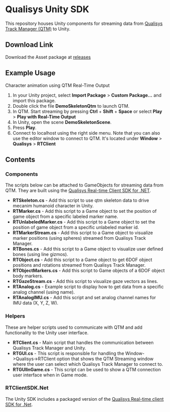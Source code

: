 # Qualisys Unity SDK

This repository houses Unity components for streaming data from [Qualisys Track Manager (QTM)](http://www.qualisys.com/products/software/qtm) to Unity.

## Download Link
Download the Asset package at [releases](https://github.com/qualisys/Qualisys-Unity-SDK/releases)

## Example Usage
Character animation using QTM Real-Time Output
1. In your Unity project, select **Import Package** > **Custom Package...** and import this package.
2. Double click the file **DemoSkeletonQtm** to launch QTM.
3. In QTM. Start streaming by pressing **Ctrl** + **Shift** + **Space** or select **Play** > **Play with Real-Time Output**
4. In Unity, open the scene **DemoSkeletonScene**.
5. Press **Play**.
6. Connect to localhost using the right side menu.
Note that you can also use the editor window to connect to QTM. It's located under **Window** > **Qualisys** > **RTClient**

## Contents

### Components

The scripts below can be attached to GameObjects for streaming data from QTM. They are built using the [Qualisys Real-time Client SDK for .NET](https://github.com/qualisys/RTClientSDK.Net).

* **RTSkeleton.cs** - Add this script to use qtm skeleton data to drive mecanim humanoid character in Unity.
* **RTMarker.cs** - Add this script to a Game object to set the position of game object from a specific labeled marker name.
* **RTUnlabeledMarker.cs** - Add this script to a Game object to set the position of game object from a specific unlabeled marker id.
* **RTMarkerStream.cs** - Add this script to a Game object to visualize marker positions (using spheres) streamed from Qualisys Track Manager.
* **RTBones.cs** - Add this script to a Game object to visualize user defined bones (using line gizmos).
* **RTObject.cs** - Add this script to a Game object to get 6DOF object positions and rotations streamed from Qualisys Track Manager.
* **RTObjectMarkers.cs** - Add this script to Game objects of a 6DOF object body markers.
* **RTGazeStream.cs** - Add this script to visualize gaze vectors as lines.
* **RTAnalog.cs** - Example script to display how to get data from a specific analog channel (using name).
* **RTAnalogIMU.cs** - Add this script and set analog channel names for IMU data (X, Y, Z, W).

### Helpers

These are helper scripts used to communicate with QTM and add functionality to the Unity user interface.

* **RTClient.cs** - Main script that handles the communication between Qualisys Track Manager and Unity.
* **RTGUI.cs** - This script is responsible for handling the Window->Qualisys->RTClient option that shows the QTM Streaming window where the user can select which Qualisys Track Manager to connect to.
* **RTGUIInGame.cs** - This script can be used to show a QTM connection user interface when in Game mode.

### RTClientSDK.Net

The Unity SDK includes a packaged version of the [Qualisys Real-time client SDK for .Net](https://github.com/qualisys/RTClientSDK.Net).